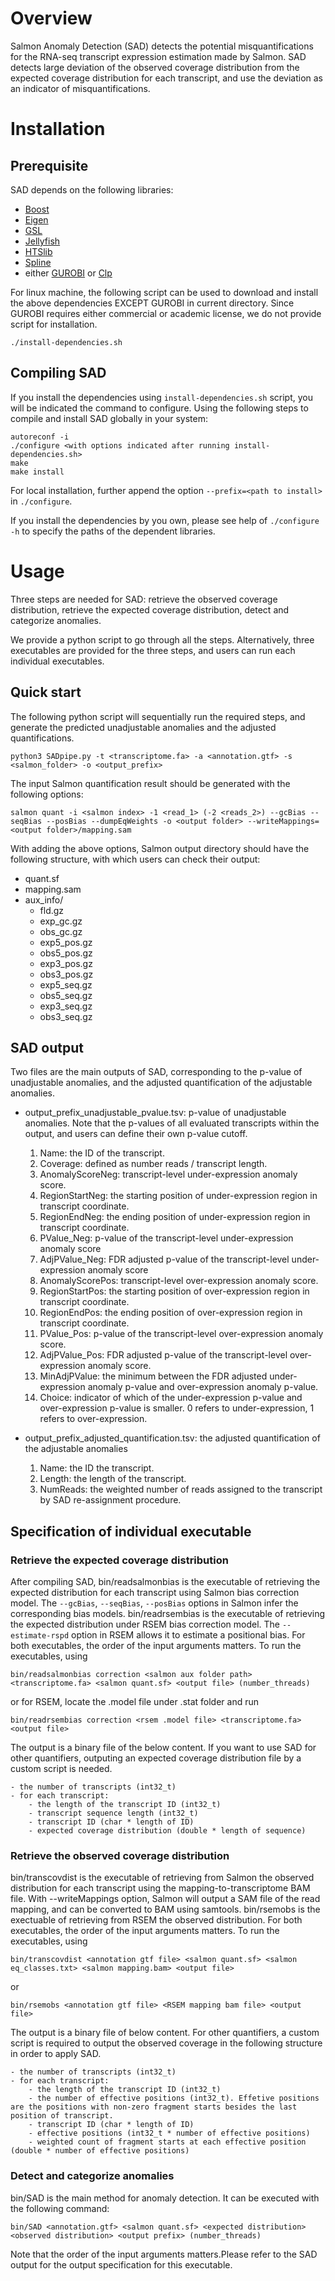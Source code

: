 # Overview
Salmon Anomaly Detection (SAD) detects the potential misquantifications for the RNA-seq transcript expression estimation made by Salmon. SAD detects large deviation of the observed coverage distribution from the expected coverage distribution for each transcript, and use the deviation as an indicator of misquantifications.

# Installation
## Prerequisite
SAD depends on the following libraries:
+ [Boost](https://www.boost.org/)
+ [Eigen](http://eigen.tuxfamily.org/index.php?title=Main_Page)
+ [GSL](https://www.gnu.org/software/gsl/)
+ [Jellyfish](https://github.com/gmarcais/Jellyfish)
+ [HTSlib](http://www.htslib.org/)
+ [Spline](https://kluge.in-chemnitz.de/opensource/spline/)
+ either [GUROBI](http://www.gurobi.com/) or [Clp](https://projects.coin-or.org/Clp)

For linux machine, the following script can be used to download and install the above dependencies EXCEPT GUROBI in current directory. Since GUROBI requires either commercial or academic license, we do not provide script for installation.
```
./install-dependencies.sh
```

## Compiling SAD
If you install the dependencies using `install-dependencies.sh` script, you will be indicated the command to configure. Using the following steps to compile and install SAD globally in your system:
```
autoreconf -i
./configure <with options indicated after running install-dependencies.sh>
make
make install
```

For local installation, further append the option `--prefix=<path to install>` in `./configure`.

If you install the dependencies by you own, please see help of `./configure -h` to specify the paths of the dependent libraries.

# Usage
Three steps are needed for SAD: retrieve the observed coverage distribution, retrieve the expected coverage distribution, detect and categorize anomalies.

We provide a python script to go through all the steps. Alternatively, three executables are provided for the three steps, and users can run each individual executables.

## Quick start
The following python script will sequentially run the required steps, and generate the predicted unadjustable anomalies and the adjusted quantifications.
```
python3 SADpipe.py -t <transcriptome.fa> -a <annotation.gtf> -s <salmon_folder> -o <output_prefix>
``` 

The input Salmon quantification result should be generated with the following options:
```
salmon quant -i <salmon index> -1 <read_1> (-2 <reads_2>) --gcBias --seqBias --posBias --dumpEqWeights -o <output folder> --writeMappings=<output folder>/mapping.sam
```
With adding the above options, Salmon output directory should have the following structure, with which users can check their output:
- quant.sf
- mapping.sam
- aux_info/
	- fld.gz
	- exp_gc.gz
	- obs_gc.gz
	- exp5_pos.gz
	- obs5_pos.gz
	- exp3_pos.gz
	- obs3_pos.gz
	- exp5_seq.gz
	- obs5_seq.gz
	- exp3_seq.gz
	- obs3_seq.gz

## SAD output
Two files are the main outputs of SAD, corresponding to the p-value of unadjustable anomalies, and the adjusted quantification of the adjustable anomalies.
+ output_prefix_unadjustable_pvalue.tsv: p-value of unadjustable anomalies. Note that the p-values of all evaluated transcripts within the output, and users can define their own p-value cutoff.
	1. Name: the ID of the transcript.
	2. Coverage: defined as number reads / transcript length.
	3. AnomalyScoreNeg: transcript-level under-expression anomaly score.
	4. RegionStartNeg: the starting position of under-expression region in transcript coordinate.
	5. RegionEndNeg: the ending position of under-expression region in transcript coordinate.
	6. PValue_Neg: p-value of the transcript-level under-expression anomaly score
	7. AdjPValue_Neg: FDR adjusted p-value of the transcript-level under-expression anomaly score
	8. AnomalyScorePos: transcript-level over-expression anomaly score.
	9. RegionStartPos: the starting position of over-expression region in transcript coordinate.
	10. RegionEndPos: the ending position of over-expression region in transcript coordinate.
	11. PValue_Pos: p-value of the transcript-level over-expression anomaly score.
	12. AdjPValue_Pos: FDR adjusted p-value of the transcript-level over-expression anomaly score.
	13. MinAdjPValue: the minimum between the FDR adjusted under-expression anomaly p-value and over-expression anomaly p-value.
	14. Choice: indicator of which of the under-expression p-value and over-expression p-value is smaller. 0 refers to under-expression, 1 refers to over-expression.

+ output_prefix_adjusted_quantification.tsv: the adjusted quantification of the adjustable anomalies
	1. Name: the ID the transcript.
	2. Length: the length of the transcript.
	3. NumReads: the weighted number of reads assigned to the transcript by SAD re-assignment procedure.

## Specification of individual executable
### Retrieve the expected coverage distribution
After compiling SAD, bin/readsalmonbias is the executable of retrieving the expected distribution for each transcript using Salmon bias correction model. The `--gcBias`, `--seqBias`, `--posBias` options in Salmon infer the corresponding bias models. bin/readrsembias is the executable of retrieving the expected distribution under RSEM bias correction model. The `--estimate-rspd` option in RSEM allows it to estimate a positional bias. For both executables, the order of the input arguments matters. To run the executables, using
```
bin/readsalmonbias correction <salmon aux folder path> <transcriptome.fa> <salmon quant.sf> <output file> (number_threads)
```
or for RSEM,  locate the .model file under .stat folder and run
```
bin/readrsembias correction <rsem .model file> <transcriptome.fa> <output file>
```

The output is a binary file of the below content. If you want to use SAD for other quantifiers, outputing an expected coverage distribution file by a custom script is needed.

	- the number of transcripts (int32_t)
	- for each transcript:
		- the length of the transcript ID (int32_t)
		- transcript sequence length (int32_t)
		- transcript ID (char * length of ID)
		- expected coverage distribution (double * length of sequence)

### Retrieve the observed coverage distribution
bin/transcovdist is the executable of retrieving from Salmon the observed distribution for each transcript using the mapping-to-transcriptome BAM file. With --writeMappings option, Salmon will output a SAM file of the read mapping, and can be converted to BAM using samtools. bin/rsemobs is the exectuable of retrieving from RSEM the observed distribution. For both executables, the order of the input arguments matters. To run the executables, using
```
bin/transcovdist <annotation gtf file> <salmon quant.sf> <salmon eq_classes.txt> <salmon mapping.bam> <output file> 
```
or
```
bin/rsemobs <annotation gtf file> <RSEM mapping bam file> <output file>
```

The output is a binary file of below content. For other quantifiers, a custom script is required to output the observed coverage in the following structure in order to apply SAD.

	- the number of transcripts (int32_t)
	- for each transcript:
		- the length of the transcript ID (int32_t)
		- the number of effective positions (int32_t). Effetive positions are the positions with non-zero fragment starts besides the last position of transcript.
		- transcript ID (char * length of ID)
		- effective positions (int32_t * number of effective positions)
		- weighted count of fragment starts at each effective position (double * number of effective positions)

### Detect and categorize anomalies
bin/SAD is the main method for anomaly detection. It can be executed with the following command:
```
bin/SAD <annotation.gtf> <salmon quant.sf> <expected distribution> <observed distribution> <output prefix> (number_threads)
```
Note that the order of the input arguments matters.Please refer to the SAD output for the output specification for this executable.
